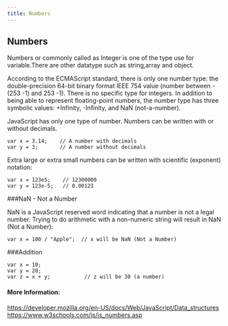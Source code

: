 ```yaml
---
title: Numbers
---
```

## Numbers

Numbers or commonly called as Integer is one of the type use for variable.There are other datatype such as string,array and object.

According to the ECMAScript standard, there is only one number type: the double-precision 64-bit binary format IEEE 754 value (number between -(253 -1) and 253 -1). There is no specific type for integers. In addition to being able to represent floating-point numbers, the number type has three symbolic values: +Infinity, -Infinity, and NaN (not-a-number).

JavaScript has only one type of number. Numbers can be written with or without decimals.
```
var x = 3.14;    // A number with decimals
var y = 3;       // A number without decimals
```
Extra large or extra small numbers can be written with scientific (exponent) notation:
```
var x = 123e5;    // 12300000
var y = 123e-5;   // 0.00123
```
###NaN - Not a Number

NaN is a JavaScript reserved word indicating that a number is not a legal number.
Trying to do arithmetic with a non-numeric string will result in NaN (Not a Number):
```
var x = 100 / "Apple";  // x will be NaN (Not a Number)
```
###Addition
```
var x = 10;
var y = 20;
var z = x + y;           // z will be 30 (a number)
```
#### More Information:
https://developer.mozilla.org/en-US/docs/Web/JavaScript/Data_structures
https://www.w3schools.com/js/js_numbers.asp


